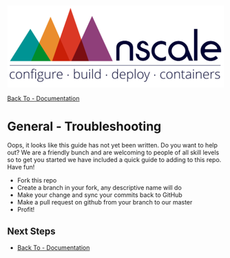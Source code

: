 
![nscale](../_imgs/logo.png)

[Back To - Documentation](../README.md)

# General - Troubleshooting
   
Oops, it looks like this guide has not yet been written. Do you want to help out? We are
a friendly bunch and are welcoming to people of all skill levels so to get you started we have
included a quick guide to adding to this repo. Have fun!

* Fork this repo
* Create a branch in your fork, any descriptive name will do
* Make your change and sync your commits back to GitHub
* Make a pull request on github from your branch to our master
* Profit!

## Next Steps

* [Back To - Documentation](../README.md)
